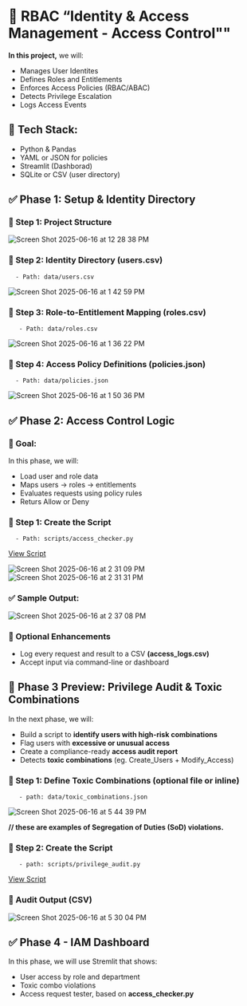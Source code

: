 # 🔐 RBAC “Identity & Access Management - Access Control""
**In this project,** we will:
* Manages User Identites
* Defines Roles and Entitlements
* Enforces Access Policies (RBAC/ABAC)
* Detects Privilege Escalation
* Logs Access Events

## 🧱 Tech Stack:
* Python & Pandas
* YAML or JSON for policies
* Streamlit (Dashborad)
* SQLite or CSV (user directory)

## ✅ Phase 1: Setup & Identity Directory  
### 🔹 Step 1: Project Structure
![Screen Shot 2025-06-16 at 12 28 38 PM](https://github.com/user-attachments/assets/35544925-d786-4eb3-9741-2a13fac55164)

### 🔹 Step 2: Identity Directory (users.csv)
      - Path: data/users.csv

![Screen Shot 2025-06-16 at 1 42 59 PM](https://github.com/user-attachments/assets/5260a6ba-b8fd-4a78-bbc8-d409b3928762)

### 🔹 Step 3: Role-to-Entitlement Mapping (roles.csv)
       - Path: data/roles.csv
![Screen Shot 2025-06-16 at 1 36 22 PM](https://github.com/user-attachments/assets/0f7aafd5-1797-44be-8e2f-2fbe4e15eefa)

### 🔹 Step 4: Access Policy Definitions (policies.json)
      - Path: data/policies.json
      
![Screen Shot 2025-06-16 at 1 50 36 PM](https://github.com/user-attachments/assets/5212d1fd-222f-4ff6-9d91-f381d8d30d32)

## ✅ Phase 2: Access Control Logic
### 🎯 Goal:
In this phase, we will:
* Load user and role data
* Maps users -> roles -> entitlements
* Evaluates requests using policy rules
* Returs Allow or Deny

### 🔹 Step 1: Create the Script
      - Path: scripts/access_checker.py

[View Script](https://github.com/kiran-regmi/rbac-iam-project/blob/main/access_checker.py)

![Screen Shot 2025-06-16 at 2 31 09 PM](https://github.com/user-attachments/assets/e1f8e4ee-2515-4100-9cbd-dbe010609027)
![Screen Shot 2025-06-16 at 2 31 31 PM](https://github.com/user-attachments/assets/9f6d6737-fd11-4b30-b305-068c0b5aba9a)

### ✅ Sample Output:

![Screen Shot 2025-06-16 at 2 37 08 PM](https://github.com/user-attachments/assets/a1090e43-6a2c-41ba-b4aa-b2dea0b81ae7)

### 📌 Optional Enhancements
* Log every request and result to a CSV **(access_logs.csv)**
* Accept input via command-line or dashboard

## 🚀 Phase 3 Preview: Privilege Audit & Toxic Combinations
In the next phase, we will:
* Build a script to **identify users with high-risk combinations**
* Flag users with **excessive or unusual access**
* Create a compliance-ready **access audit report**
* Detects **toxic combinations** (eg. Create_Users + Modify_Access)

### 🔹 Step 1: Define Toxic Combinations (optional file or inline)
       - path: data/toxic_combinations.json
![Screen Shot 2025-06-16 at 5 44 39 PM](https://github.com/user-attachments/assets/9efb2bbf-0667-4aa7-8a20-89691799ca06)

**// these are examples of Segregation of Duties (SoD) violations.**

### 🔹 Step 2: Create the Script
       - path: scripts/privilege_audit.py
[View Script](https://github.com/kiran-regmi/rbac-iam-project/blob/main/privilege_audit.py)

### 📄 Audit Output (CSV)
![Screen Shot 2025-06-16 at 5 30 04 PM](https://github.com/user-attachments/assets/fe920abd-3940-4a63-a7f2-c8597b9056c7)

## ✅ Phase 4 - IAM Dashboard
In this phase, we will use Stremlit that shows:
* User access by role and department
* Toxic combo violations
* Access request tester, based on **access_checker.py**



       
       

  
  



